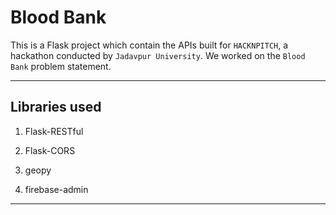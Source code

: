 # Blood Bank

This is a Flask project which contain the APIs built for `HACKNPITCH`, a hackathon conducted by `Jadavpur University`. We worked on the `Blood Bank` problem statement.

---

## Libraries used

1. Flask-RESTful

2. Flask-CORS

3. geopy

4. firebase-admin

---
